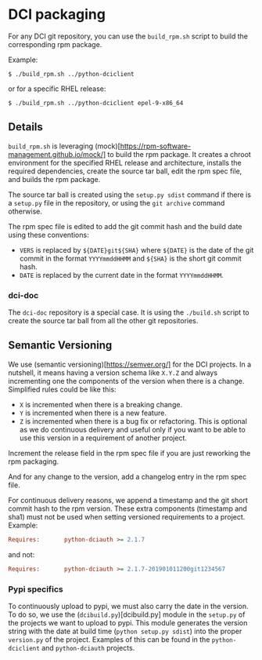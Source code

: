 # DCI packaging

For any DCI git repository, you can use the `build_rpm.sh` script to build the corresponding rpm package.

Example:

```shellsession
$ ./build_rpm.sh ../python-dciclient
```

or for a specific RHEL release:

```shellsession
$ ./build_rpm.sh ../python-dciclient epel-9-x86_64
```

## Details

`build_rpm.sh` is leveraging (mock)[https://rpm-software-management.github.io/mock/] to build the rpm package. It creates a chroot environment for the specified RHEL release and architecture, installs the required dependencies, create the source tar ball, edit the rpm spec file, and builds the rpm package.

The source tar ball is created using the `setup.py sdist` command if there is a `setup.py` file in the repository, or using the `git archive` command otherwise.

The rpm spec file is edited to add the git commit hash and the build date using these conventions:

- `VERS` is replaced by `${DATE}git${SHA}` where `${DATE}` is the date of the git commit in the format `YYYYmmddHHMM` and `${SHA}` is the short git commit hash.
- `DATE` is replaced by the current date in the format `YYYYmmddHHMM`.

### dci-doc

The `dci-doc` repository is a special case. It is using the `./build.sh` script to create the source tar ball from all the other git repositories.

## Semantic Versioning

We use (semantic versioning)[https://semver.org/] for the DCI projects. In a nutshell, it means having a version schema like `X.Y.Z` and always incrementing one the components of the version when there is a change. Simplified rules could be like this:

- `X` is incremented when there is a breaking change.
- `Y` is incremented when there is a new feature.
- `Z` is incremented when there is a bug fix or refactoring. This is optional as we do continuous delivery and useful only if you want to be able to use this version in a requirement of another project.

Increment the release field in the rpm spec file if you are just reworking the rpm packaging.

And for any change to the version, add a changelog entry in the rpm spec file.

For continuous delivery reasons, we append a timestamp and the git short commit hash to the rpm version. These extra components (timestamp and sha1) must not be used when setting versioned requirements to a project. Example:

```ini
Requires:       python-dciauth >= 2.1.7
```

and not:
    
```ini
Requires:       python-dciauth >= 2.1.7-201901011200git1234567
```

### Pypi specifics

To continuously upload to pypi, we must also carry the date in the version. To do so, we use the (`dcibuild.py`)[dcibuild.py] module in the `setup.py` of the projects we want to upload to pypi. This module generates the version string with the date at build time (`python setup.py sdist`) into the proper `version.py` of the project. Examples of this can be found in the `python-dciclient` and `python-dciauth` projects.
